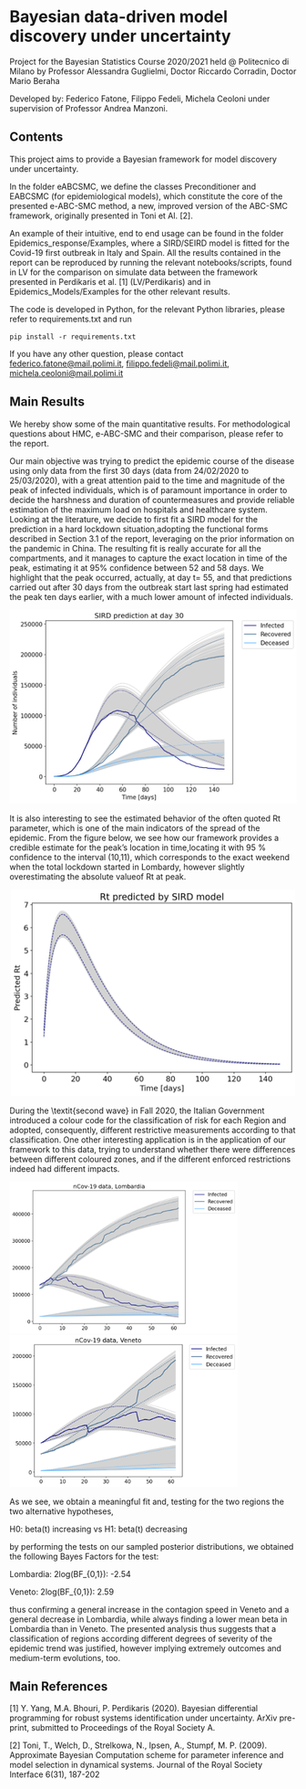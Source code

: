 # Bayesian data-driven model discovery under uncertainty

Project for the Bayesian Statistics Course 2020/2021 held @ Politecnico di Milano by Professor Alessandra Guglielmi, Doctor Riccardo Corradin, Doctor Mario Beraha

Developed by: Federico Fatone, Filippo Fedeli, Michela Ceoloni under supervision of Professor Andrea Manzoni.

## Contents 
This project aims to provide a Bayesian framework for model discovery under uncertainty.

In the folder eABCSMC, we define the classes Preconditioner and EABCSMC (for epidemiological models), which constitute the core of the presented e-ABC-SMC method, a new, improved version of the ABC-SMC framework, originally presented in Toni et Al. [2].

An example of their intuitive, end to end usage can be found in the folder Epidemics_response/Examples, where a SIRD/SEIRD model is fitted for the Covid-19 first outbreak in Italy and Spain.
All the results contained in the report can be reproduced by running the relevant notebooks/scripts, found in LV for the comparison on simulate data between the framework presented in Perdikaris et al. [1] (LV/Perdikaris) and in Epidemics_Models/Examples for the other relevant results.

The code is developed in Python, for the relevant Python libraries, please refer to requirements.txt and run
```
pip install -r requirements.txt 
```
 
If you have any other question, please contact federico.fatone@mail.polimi.it, filippo.fedeli@mail.polimi.it, michela.ceoloni@mail.polimi.it

## Main Results

We hereby show some of the main quantitative results. For methodological questions about HMC, e-ABC-SMC and their comparison, please refer to the report.

Our main objective was trying to predict the epidemic course of the disease using only data from the first 30 days (data from 24/02/2020 to 25/03/2020), with a great attention paid to the time and magnitude of the peak of infected individuals, which is of paramount importance in order to decide the harshness and duration of countermeasures and provide reliable estimation of the maximum load on hospitals and healthcare system. Looking at the literature, we decide to first fit a SIRD model for the prediction in a hard lockdown situation,adopting the functional forms described in Section 3.1 of the report, leveraging on the prior information on the pandemic in China. The resulting fit is really accurate for all the compartments, and it manages to capture the exact location in time of the peak, estimating it at 95% confidence between 52 and 58 days. We highlight that the peak occurred, actually, at day t= 55, and that predictions carried out after 30 days from the outbreak start last spring had estimated the peak ten days earlier, with a much lower amount of infected individuals. 

<p align="middle">
  <img src="images/sird30.png" width="600" />
</p>

It is also interesting to see the estimated behavior of the often quoted Rt parameter, which is one of the main indicators of the spread of the epidemic. From the figure below, we see how our framework provides a credible estimate for the peak’s location in time,locating it with 95 % confidence to the interval (10,11), which corresponds to the exact weekend when the total lockdown started in Lombardy, however slightly overestimating the absolute valueof Rt at peak.

<p align="middle">
  <img src="images/rt.png" width="500" />
</p>

During the \textit{second wave} in Fall 2020, the Italian Government introduced a colour code for the classification of risk for each Region and adopted, consequently, different restrictive measurements according to that classification.
One other interesting application is in the application of our framework to this data, trying to understand whether there were differences between different coloured zones, and if the different enforced restrictions indeed had different impacts. 
<p float="left">
  <img src="images/lomb.png" width="400" />
  <img src="images/ven.png" width="400" />
</p>

As we see, we obtain a meaningful fit and, testing for the two regions the two alternative hypotheses,

H0: beta(t) increasing vs H1: beta(t) decreasing

by performing the tests on our sampled posterior distributions, we obtained the following Bayes Factors for the test: 

Lombardia: 2log(BF_{0,1}): -2.54

Veneto: 2log(BF_{0,1}): 2.59

thus confirming a general increase in the contagion speed in Veneto and a general decrease in Lombardia, while always finding a lower mean beta in Lombardia than in Veneto. The presented analysis thus suggests that a classification of regions according different degrees of severity of the epidemic trend was justified, however implying extremely outcomes and medium-term evolutions, too.

## Main References

[1] Y. Yang, M.A. Bhouri, P. Perdikaris (2020). Bayesian differential programming for robust systems identification under uncertainty. ArXiv pre-print, submitted to Proceedings of the Royal Society A.

[2] Toni, T., Welch, D., Strelkowa, N., Ipsen, A., Stumpf, M. P. (2009).  Approximate Bayesian Computation scheme for parameter inference and model selection in dynamical systems. Journal of the Royal Society Interface 6(31), 187-202



